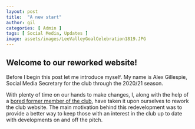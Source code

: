 ```yaml
---
layout: post
title:  "A new start"
author: gil
categories: [ Admin ]
tags: [ Social Media, Updates ]
image: assets/images/LeeValleyGoalCelebration1819.JPG
---
```


## Welcome to our reworked website!

Before I begin this post let me introduce myself.
My name is Alex Gillespie, Social Media Secretary for the club through the 2020/21 season.

With plenty of time on our hands to make changes, I, along with the help of a [bored former member of the club](https://www.pettey.co.uk), have taken it upon ourselves to rework the club website.
The main motivation behind this redevelopment was to provide a better way to keep those with an interest in the club up to date with developments on and off the pitch.


